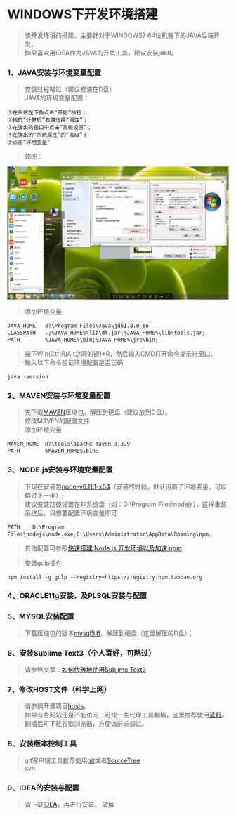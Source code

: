 # WINDOWS下开发环境搭建

>该开发环境的搭建，主要针对于WINDOWS7 64位机器下的JAVA后端开发。<br>
>如果喜欢用IDEA作为JAVA的开发工具，建议安装jdk8。

### 1、JAVA安装与环境变量配置

>安装过程略过（建议安装在D盘）<br>
>JAVA的环境变量配置：

    ①在系统左下角点击“开始”按钮；
    ②找的“计算机”右键选择“属性”；
    ③在弹出的窗口中点击“高级设置”；
    ④在弹出的“系统属性”的“高级”下
    ⑤点击“环境变量”

>如图：

![设置windows环境变量](../static/imgs/win_env_var.png)

>添加环境变量

    JAVA_HOME   D:\Program Files\Java\jdk1.8.0_66
    CLASSPATH   .;%JAVA_HOME%\lib\dt.jar;%JAVA_HOME%\lib\tools.jar;
    PATH        %JAVA_HOME%\bin;%JAVA_HOME%\jre\bin;

>按下Win(Ctrl和Alt之间的键)+R，然后输入CMD打开命令提示符窗口，<br>
>输入以下命令验证环境配置是否正确

    java -version

### 2、MAVEN安装与环境变量配置

>先下载[MAVEN](http://maven.apache.org/download.cgi)压缩包，解压到硬盘（建议放到D盘）。<br>
>修改MAVEN的配置文件<br>
>添加环境变量<br>

    MAVEN_HOME  D:\tools\apache-maven-3.3.9
    PATH        %MAVEN_HOME%\bin;

### 3、NODE.js安装与环境变量配置

>下现在安装包[node-v6.11.1-x64](https://nodejs.org/dist/v6.11.1/node-v6.11.1-x64.msi)（安装的时候，默认设置了环境变量，可以略过下一步）;<br>
>建议安装路径设置在非系统盘（如：D:\Program Files\nodejs），这样重装系统后，只想要配置环境变量即可

    PATH    D:\Program Files\nodejs\node.exe;C:\Users\Administrator\AppData\Roaming\npm;

>其他配置可参照[快速搭建 Node.js 开发环境以及加速 npm](https://cnodejs.org/topic/5338c5db7cbade005b023c98)

>安装gulp插件

    npm install -g gulp --registry=https://registry.npm.taobao.org


### 4、ORACLE11g安装，及PLSQL安装与配置

>

### 5、MYSQL安装配置

>下载压缩包的版本[mysql5.6]()，解压到硬盘（这里解压的D盘）；<br>
>

### 6、安装Sublime Text3（个人喜好，可略过）

>请参照文章：[如何优雅地使用Sublime Text3](http://jeffjade.com/2015/12/15/2015-04-17-toss-sublime-text/)

### 7、修改HOST文件（科学上网）

>请参照开源项目[hosts](https://github.com/racaljk/hosts)。<br>
>如果有些网站还是不能访问，可找一些代理工具翻墙，这里推荐使用[蓝灯](https://github.com/getlantern/lantern)。<br>
>翻墙后可下载谷歌浏览器，方便做前端调试。

### 8、安装版本控制工具

>git客户端工具推荐使用[git](https://git-scm.com/download/win)或者[SourceTree](https://www.sourcetreeapp.com/)<br>
>svn

### 9、IDEA的安装与配置

>请下载[IDEA](https://www.jetbrains.com/idea/download/download-thanks.html)，再进行安装。
>破解

